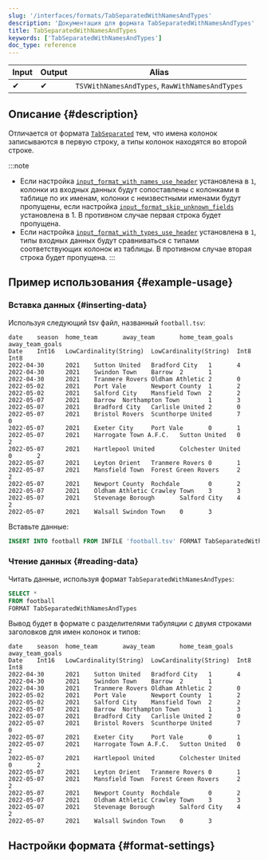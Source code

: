 ```yaml
---
slug: '/interfaces/formats/TabSeparatedWithNamesAndTypes'
description: 'Документация для формата TabSeparatedWithNamesAndTypes'
title: TabSeparatedWithNamesAndTypes
keywords: ['TabSeparatedWithNamesAndTypes']
doc_type: reference
---
```

| Input | Output | Alias                                          |
|-------|--------|------------------------------------------------|
|     ✔    |     ✔     | `TSVWithNamesAndTypes`, `RawWithNamesAndTypes` |

## Описание {#description}

Отличается от формата [`TabSeparated`](./TabSeparated.md) тем, что имена колонок записываются в первую строку, а типы колонок находятся во второй строке.

:::note
- Если настройка [`input_format_with_names_use_header`](../../../operations/settings/settings-formats.md/#input_format_with_names_use_header) установлена в `1`,
колонки из входных данных будут сопоставлены с колонками в таблице по их именам, колонки с неизвестными именами будут пропущены, если настройка [`input_format_skip_unknown_fields`](../../../operations/settings/settings-formats.md/#input_format_skip_unknown_fields) установлена в 1.
В противном случае первая строка будет пропущена.
- Если настройка [`input_format_with_types_use_header`](../../../operations/settings/settings-formats.md/#input_format_with_types_use_header) установлена в `1`,
типы входных данных будут сравниваться с типами соответствующих колонок из таблицы. В противном случае вторая строка будет пропущена.
:::

## Пример использования {#example-usage}

### Вставка данных {#inserting-data}

Используя следующий tsv файл, названный `football.tsv`:

```tsv
date    season  home_team       away_team       home_team_goals away_team_goals
Date    Int16   LowCardinality(String)  LowCardinality(String)  Int8    Int8
2022-04-30      2021    Sutton United   Bradford City   1       4
2022-04-30      2021    Swindon Town    Barrow  2       1
2022-04-30      2021    Tranmere Rovers Oldham Athletic 2       0
2022-05-02      2021    Port Vale       Newport County  1       2
2022-05-02      2021    Salford City    Mansfield Town  2       2
2022-05-07      2021    Barrow  Northampton Town        1       3
2022-05-07      2021    Bradford City   Carlisle United 2       0
2022-05-07      2021    Bristol Rovers  Scunthorpe United       7       0
2022-05-07      2021    Exeter City     Port Vale       0       1
2022-05-07      2021    Harrogate Town A.F.C.   Sutton United   0       2
2022-05-07      2021    Hartlepool United       Colchester United       0       2
2022-05-07      2021    Leyton Orient   Tranmere Rovers 0       1
2022-05-07      2021    Mansfield Town  Forest Green Rovers     2       2
2022-05-07      2021    Newport County  Rochdale        0       2
2022-05-07      2021    Oldham Athletic Crawley Town    3       3
2022-05-07      2021    Stevenage Borough       Salford City    4       2
2022-05-07      2021    Walsall Swindon Town    0       3
```

Вставьте данные:

```sql
INSERT INTO football FROM INFILE 'football.tsv' FORMAT TabSeparatedWithNamesAndTypes;
```

### Чтение данных {#reading-data}

Читать данные, используя формат `TabSeparatedWithNamesAndTypes`:

```sql
SELECT *
FROM football
FORMAT TabSeparatedWithNamesAndTypes
```

Вывод будет в формате с разделителями табуляции с двумя строками заголовков для имен колонок и типов:

```tsv
date    season  home_team       away_team       home_team_goals away_team_goals
Date    Int16   LowCardinality(String)  LowCardinality(String)  Int8    Int8
2022-04-30      2021    Sutton United   Bradford City   1       4
2022-04-30      2021    Swindon Town    Barrow  2       1
2022-04-30      2021    Tranmere Rovers Oldham Athletic 2       0
2022-05-02      2021    Port Vale       Newport County  1       2
2022-05-02      2021    Salford City    Mansfield Town  2       2
2022-05-07      2021    Barrow  Northampton Town        1       3
2022-05-07      2021    Bradford City   Carlisle United 2       0
2022-05-07      2021    Bristol Rovers  Scunthorpe United       7       0
2022-05-07      2021    Exeter City     Port Vale       0       1
2022-05-07      2021    Harrogate Town A.F.C.   Sutton United   0       2
2022-05-07      2021    Hartlepool United       Colchester United       0       2
2022-05-07      2021    Leyton Orient   Tranmere Rovers 0       1
2022-05-07      2021    Mansfield Town  Forest Green Rovers     2       2
2022-05-07      2021    Newport County  Rochdale        0       2
2022-05-07      2021    Oldham Athletic Crawley Town    3       3
2022-05-07      2021    Stevenage Borough       Salford City    4       2
2022-05-07      2021    Walsall Swindon Town    0       3
```

## Настройки формата {#format-settings}